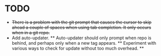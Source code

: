 TODO
====

* <del>There is a problem with the git prompt that causes the cursor to skip ahead a couple of spaces 
when using tab completion.  It only occurs when in a git repo.</del>
* Add auto-updater.
** Auto-updater should only prompt when repo is behind, and perhaps only when a new tag appears.
** Experiment with various ways to check for update without too much overhead.
**
 



